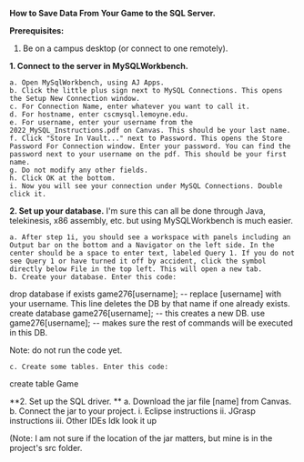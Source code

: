 **How to Save Data From Your Game to the SQL Server.**

**Prerequisites:**
  1. Be on a campus desktop (or connect to one remotely).

**1. Connect to the server in MySQLWorkbench.**

    a. Open MySqlWorkbench, using AJ Apps.  
    b. Click the little plus sign next to MySQL Connections. This opens the Setup New Connection window.  
    c. For Connection Name, enter whatever you want to call it.  
    d. For hostname, enter cscmysql.lemoyne.edu.  
    e. For username, enter your username from the 2022_MySQL_Instructions.pdf on Canvas. This should be your last name.  
    f. Click "Store In Vault..." next to Password. This opens the Store Password For Connection window. Enter your password. You can find the password next to your username on the pdf. This should be your first name.  
    g. Do not modify any other fields.   
    h. Click OK at the bottom.  
    i. Now you will see your connection under MySQL Connections. Double click it.
  
**2. Set up your database.**
I'm sure this can all be done through Java, telekinesis, x86 assembly, etc. but using MySQLWorkbench is much easier.

    a. After step 1i, you should see a workspace with panels including an Output bar on the bottom and a Navigator on the left side. In the center should be a space to enter text, labeled Query 1. If you do not see Query 1 or have turned it off by accident, click the symbol directly below File in the top left. This will open a new tab.
    b. Create your database. Enter this code: 
  drop database if exists game276[username]; -- replace [username] with your username. This line deletes the DB by that name if one already exists.
  create database game276[username]; -- this creates a new DB.
  use game276[username]; -- makes sure the rest of commands will be executed in this DB.
  
  Note: do not run the code yet.
  
    c. Create some tables. Enter this code:
  create table Game

  

**2. Set up the SQL driver. **
a. Download the jar file [name] from Canvas.
b. Connect the jar to your project.
i. Eclipse instructions
ii. JGrasp instructions
iii. Other IDEs
Idk look it up 

(Note: I am not sure if the location of the jar matters, but mine is in the project's src folder.

